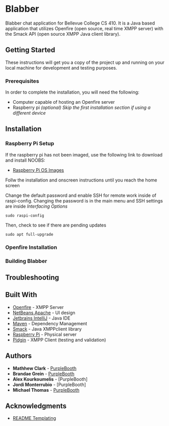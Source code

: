 # Blabber

Blabber chat application for Bellevue College CS 410. It is a Java based application that utilizes Openfire (open source, real time XMPP server) with the Smack API (open source XMPP Java client library). 

## Getting Started

These instructions will get you a copy of the project up and running on your local machine for development and testing purposes.

### Prerequisites

In order to complete the installation, you will need the following:
* Computer capable of hosting an Openfire server 
* Raspberry pi *(optional) Skip the first installation section if using a different device*

## Installation

### Raspberry Pi Setup

If the raspberry pi has not been imaged, use the following link to download and install NOOBS:
* [Raspberry Pi OS Images](https://www.raspberrypi.org/documentation/installation/installing-images/)

Follw the installation and onscreen instructions until you reach the home screen 

Change the default password and enable SSH for remote work inside of raspi-config. Changing the password is in the main menu and SSH settings are inside *Interfacing Options* 
```
sudo raspi-config
```

Then, check to see if there are pending updates
```
sudo apt full-upgrade
```

### Openfire Installation 


### Building Blabber


## Troubleshooting 



## Built With

* [Openfire](https://www.igniterealtime.org/projects/openfire/) - XMPP Server
* [NetBeans Apache](https://netbeans.apache.org/) - UI design
* [Jetbrains IntelliJ](https://www.jetbrains.com/idea/) - Java IDE 
* [Maven](https://maven.apache.org/) - Dependency Management
* [Smack](https://www.igniterealtime.org/projects/smack/index.jsp) - Java XMPPclient library 
* [Raspberry Pi](https://www.raspberrypi.org/) - Physical server 
* [Pidgin](https://pidgin.im/) - XMPP Client (testing and validation) 

## Authors

* **Mathhew Clark** - [PurpleBooth](https://github.com/everdein)
* **Brandae Grein** - [PurpleBooth](https://github.com/BrandaeGrein)
* **Alex Kourkoumelis** - [PurpleBooth]
* **Jordi Monterrubio** - [PurpleBooth]
* **Michael Thomas** - [PurpleBooth](https://github.com/billythemoose)

## Acknowledgments

* [README Templating](https://gist.github.com/PurpleBooth/109311bb0361f32d87a2#file-readme-template-md) 
